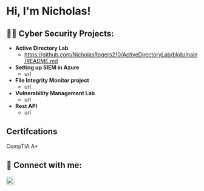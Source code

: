 <h1>Hi, I'm Nicholas! </h1>

<h2>👨‍💻 Cyber Security Projects:</h2>

- <b>Active Directory Lab </b>
  - https://github.com/NicholasRogers210/ActiveDirectoryLab/blob/main/README.md
- <b>Setting up SIEM in Azure</b>
  - url
- <b>File Integrity Monitor project</b>
  - url
- <b>Vulnerability Management Lab</b>
  - url
- <b>Rest API</b>
  - url
<h2>Certifcations</h2>
 CompTIA A+ 
<h2> 🤳 Connect with me:</h2>

[<img align="left" alt="JoshMadakor | LinkedIn" width="22px" src="https://cdn.jsdelivr.net/npm/simple-icons@v3/icons/linkedin.svg" />][linkedin]

[linkedin]: https://www.linkedin.com/in/nicholas-rogers-ab4a79243/

<!--
**NicholasRogers210/NicholasRogers210** is a ✨ _special_ ✨ repository because its `README.md` (this file) appears on your GitHub profile.

Here are some ideas to get you started:

- 🔭 I’m currently working on ...
- 🌱 I’m currently learning ...
- 👯 I’m looking to collaborate on ...
- 🤔 I’m looking for help with ...
- 💬 Ask me about ...
- 📫 How to reach me: ...
- 😄 Pronouns: ...
- ⚡ Fun fact: ...
-->
